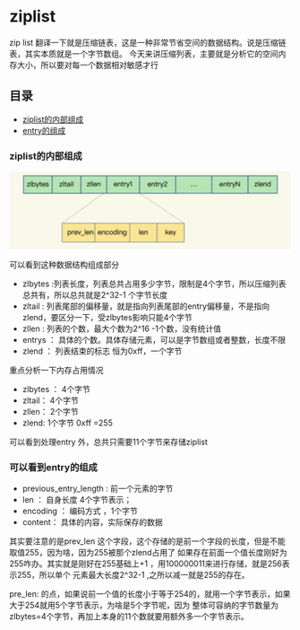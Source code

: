 # ziplist
zip list 翻译一下就是压缩链表，这是一种非常节省空间的数据结构。说是压缩链表，其实本质就是一个字节数组。
今天来讲压缩列表，主要就是分析它的空间内存大小，所以要对每一个数据相对敏感才行


## 目录
- [ziplist的内部组成](###ziplist的内部组成)
- [entry的组成](##entry的组成)


### ziplist的内部组成

![img](../../images/redis/ziplist.png)

可以看到这种数据结构组成部分

- zlbytes :列表长度，列表总共占用多少字节，限制是4个字节，所以压缩列表总共有，所以总共就是2^32-1 个字节长度
- zltail : 列表尾部的偏移量，就是指向列表尾部的entry偏移量，不是指向zlend，要区分一下，受zlbytes影响只能4个字节
- zllen : 列表的个数，最大个数为2^16 -1个数，没有统计值
- entrys ： 具体的个数。具体存储元素，可以是字节数组或者整数，长度不限
- zlend ： 列表结束的标志 恒为0xff，一个字节


重点分析一下内存占用情况
- zlbytes ： 4个字节
- zltail： 4个字节
- zllen： 2个字节
- zlend: 1个字节 0xff =255 

可以看到处理entry 外，总共只需要11个字节来存储ziplist

### 可以看到entry的组成

- previous_entry_length : 前一个元素的字节
- len ： 自身长度 4个字节表示；
- encoding ： 编码方式 ，1个字节
- content： 具体的内容，实际保存的数据

其实要注意的是prev_len 这个字段，这个存储的是前一个字段的长度，但是不能取值255，因为啥，因为255被那个zlend占用了
如果存在前面一个值长度刚好为255咋办。其实就是刚好在255基础上+1 ，用100000011来进行存储，就是256表示255，所以单个
元素最大长度2^32-1 ,之所以减一就是255的存在。

pre_len: 的点，如果说前一个值的长度小于等于254的，就用一个字节表示，如果大于254就用5个字节表示，为啥是5个字节呢，因为
整体可容纳的字节数量为zlbytes=4个字节，再加上本身的11个数就要用额外多一个字节表示。